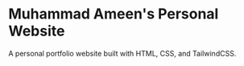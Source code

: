 # Muhammad Ameen's Personal Website

A personal portfolio website built with HTML, CSS, and TailwindCSS.